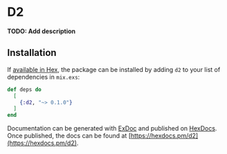 # D2

**TODO: Add description**

## Installation

If [available in Hex](https://hex.pm/docs/publish), the package can be installed
by adding `d2` to your list of dependencies in `mix.exs`:

```elixir
def deps do
  [
    {:d2, "~> 0.1.0"}
  ]
end
```

Documentation can be generated with [ExDoc](https://github.com/elixir-lang/ex_doc)
and published on [HexDocs](https://hexdocs.pm). Once published, the docs can
be found at [https://hexdocs.pm/d2](https://hexdocs.pm/d2).

